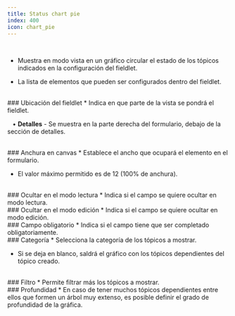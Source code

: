 ```yaml
---
title: Status chart pie
index: 400
icon: chart_pie
---
```


    
<br />

* Muestra en modo vista en un gráfico circular el estado de los tópicos indicados en la configuración del fieldlet.

* La lista de elementos que pueden ser configurados dentro del fieldlet.

<br />
### Ubicación del fieldlet
* Indica en que parte de la vista se pondrá el fieldlet. <br />

&nbsp; &nbsp;• **Detalles** - Se muestra en la parte derecha del formulario, debajo de la sección de detalles.<br />

<br />
### Anchura en canvas
* Establece el ancho que ocupará el elemento en el formulario.

* El valor máximo permitido es de 12 (100% de anchura).

<br />
### Ocultar en el modo lectura
* Indica si el campo se quiere ocultar en modo lectura.

<br />
### Ocultar en el modo edición
* Indica si el campo se quiere ocultar en modo edición.

<br />
### Campo obligatorio
* Indica si el campo tiene que ser completado obligatoriamente.

<br />
### Categoría
* Selecciona la categoría de los tópicos a mostrar.

* Si se deja en blanco, saldrá el gráfico con los tópicos dependientes del tópico creado.

<br />
### Filtro
* Permite filtrar más los tópicos a mostrar.

<br />
### Profundidad
* En caso de tener muchos tópicos dependientes entre ellos que formen un árbol muy extenso, es posible definir el grado de profundidad de la gráfica.